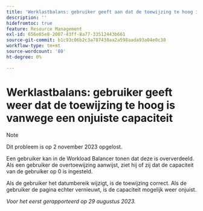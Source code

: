 ```yaml
---
title: 'Werklastbalans: gebruiker geeft aan dat de toewijzing te hoog is vanwege een onjuiste capaciteit'
description: ''
hidefromtoc: true
feature: Resource Management
exl-id: 656e65e8-2007-43ff-8a77-33512443b661
source-git-commit: b1c93c06b2c3a787438aa2a598aada93a04e0c38
workflow-type: tm+mt
source-wordcount: '80'
ht-degree: 0%

---
```


# Werklastbalans: gebruiker geeft weer dat de toewijzing te hoog is vanwege een onjuiste capaciteit

>[!NOTE]
>
>Dit probleem is op 2 november 2023 opgelost.

Een gebruiker kan in de Workload Balancer tonen dat deze is oververdeeld. Als een gebruiker de overtoewijzing aanwijst, ziet hij of zij dat de capaciteit van de gebruiker op 0 is ingesteld.

Als de gebruiker het datumbereik wijzigt, is de toewijzing correct. Als de gebruiker de pagina echter vernieuwt, is de capaciteit mogelijk weer onjuist.

_Voor het eerst gerapporteerd op 29 augustus 2023._
